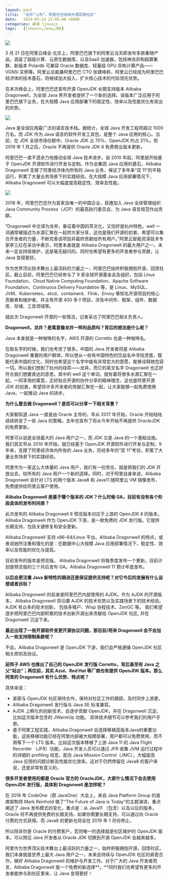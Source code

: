 ```yaml
---
layout: post
title:	"龙井“上市”，阿里巴巴持续开源回馈社区"
date:	2019-03-24 22:05:00 +0800 
categories:	新闻 linuxcn 
tags:	[linuxcn,Java,JDK]
---
```



![](/Asserts/Images//attachment/album/201903/24/220532znndzca9a92arcc0.jpg)


3 月 21 日在阿里云峰会·北京上，阿里巴巴旗下的阿里云当天即发布多款重磅产品，涵盖了超级计算、云原生数据库，以及SaaS 加速器，包括神龙异构超算集群、新版本 Polardb 可兼容 Oracle 数据库、轻量级 GPU 异构计算产品——VGN5i 实例等。阿里云总裁兼阿里巴巴 CTO 张建峰称，阿里云已经成为阿里巴巴经济体的技术基石，将继续加大投入，扩大核心技术的代际领先优势。 


在本次峰会上，阿里巴巴还宣布开源 OpenJDK 长期支持版本 Alibaba Dragonwell，为全球 Java 界开发者提供了一个新的选择。该版本广泛应用于阿里巴巴旗下业务，在大规模 Java 应用部署下的稳定性、效率以及性能优化有突出的优势。


![](/Asserts/Images//attachment/album/201903/24/213927afvf6dboifgjfd6f.png)


Java 是全球应用最广泛的语言技术栈。据统计，全球 Java 开发工程师超过 1000 万名。而 JDK 作为 Java 语言的软件开发工具包，是整个 Java 应用的核心。当前，在 JDK 全球市场份额中，Oracle JDK 占 70%、OpenJDK 约占 21%。但 2019 年 1 月之后，Oracle 不再提供 Oracle JDK 8 免费商业版本更新。


阿里巴巴一直不遗余力地推动全球 Java 技术进步。自 2010 年起，阿里就开始基于 OpenJDK 开源软件进行开发与定制。作为全集团 Java 应用的基石，Alibaba Dragonwell 支撑了阿里经济体内所有的 Java 业务，保证了多年来“双 11”的平稳运行，积累了大量业务场景下的实践经验。在大规模 Java 应用部署情况下，Alibaba Dragonwell 可以大幅度提高稳定性、效率及性能。


![](/Asserts/Images//attachment/album/201903/24/214050icu1kh84f1nkrx1e.jpg)


2018 年，阿里巴巴还作为首家且唯一的中国企业，获邀加入 Java 全球管理组织 Java Community Process（JCP）的最高执行委员会，为 Java 语言规范作出贡献。


“Dragonwell 中文译为龙井，象征着中国的茶文化，又恰好是杭州特色。well 一词通常被描述为水源汇聚在一起供大家分享，这也是我们开源的初衷，希望可以集合开发者的力量，不断完善该项目并最终贡献给所有用户。”阿里云智能资深技术专家李三红在采访中表示，阿里本身就是 Alibaba Dragonwell 的最大用户之一，未来一定会持续维护，这是毫无疑问的。同时也希望有更多的开发者参与贡献，让 Java 变得更好。


作为世界顶尖技术舞台上最活跃的力量之一，阿里巴巴始终积极拥抱开源，回馈社区。截止目前，阿里巴巴已经参与了 9 家全球开源基金会及组织，包括 Linux Foundation、Cloud Native Computing Foundation、Apache Software Foundation、Continuous Delivery Foundation 等，是 Linux、MySQL、JVM、Kubernetes、etcd、containerd、Flink、Envoy 等知名开源项目的核心贡献者和维护者，并主导开源 400 多个项目，涉及中间件、框架、组件、数据库、存储、工具领域等。


就此次 Dragonwell 开源的一些情况，记者采访了阿里巴巴相关负责人。


**Dragonwell，龙井？是寓意像龙井一样的品质吗？背后的想法是什么呢？**


Java 本身就是一种咖啡的名字，AWS 开源的 Corretto 也是一种咖啡名。


在取名字的时候，我们也考虑了很多。中国的 Java 开发者将是 Alibaba Dragonwell 重要的用户群体，所以想从一些有中国特色的饮品名中寻找灵感，既能代表中国的文化，同时也希望这个名字中能有非常宏大的意愿，能够诠释她包容一切。所以我们想到了杭州的绿茶——龙井。而它的英文名字 Dragonwell 也正好符合我们想要表达的意思。其中的 well 这个单词，就有着将很多水源汇聚在一起，一同享用的寓意，正好贴合开源的协作分享的精神理念，这也是阿里开源 JDK 的初衷，希望将许多开发者的贡献汇聚在一起，让大家能够一起免费使用 Java，一起推动 Java 的进步。


**为什么要去做 Dragonwell？是否可以分享一下相关背景？**


大家都知道 Java 一直是由 Oracle 主导的，早从 2017 年开始，Oracle 开始陆陆续续转变了一些 Java 的策略。去年也宣布了将从今年开始不再提供 OracleJDK 的免费更新。


阿里可以说是全球最大的 Java 用户之一，而 JDK 又是 Java 的一个基础设施。我们其实早从 2010 年开始，就已经基于 OpenJDK 开源软件进行开发与定制，9 年来，支撑了阿里经济体内所有的 Java 业务，历经多年的“双 11”考验，积累了大量业务场景下的实践经验。


阿里作为一家这么大体量的 Java 用户，我们有一份责任，就是把我们的 JDK 开放出去，给所有的 Java 用户一个新的选择。同时，对于阿里自身来说，Alibaba Dragonwell 会针对 LTS 的两个版本 Java8 和 Java11 随阿里云 VM 镜像发布，免费提供给阿里云客户使用。


**Alibaba Dragonwell 是基于哪个版本的 JDK？什么时候 GA，目前有没有各个阶段具体的发布时间表？**


此次发布的 Alibaba Dragonwell 8 预览版本对应于上游的 OpenJDK 8 的版本。Alibaba Dragonwell 作为 OpenJDK 下游，是一款免费的 JDK 发行版。它提供长期支持，包括关键修复和安全更新。


Alibaba Dragonwell 支持 x86-64/Linux 平台。Alibaba Dragonwell 的特点，或者说她所注重和强化的是：在数据中心大规模 Java 应用部署情况下，稳定性、效率以及性能的优化与提高。


目前发布的版本是预览版。 Alibaba Dragonwell 将每季度发布一个更新。目前计划是预览版的三个月后发布 GA。Alibaba Dragonwell 11 预计年底发布。 


**以后会更注重 Java 新特性的跟进还是保证提供支持呢？对它今后的发展有什么设想或者目标？**


Alibaba Dragonwell 的前身是阿里巴巴内部使用的 AJDK。作为 AJDK 的开源版本， Alibaba Dragonwell 将沿袭 AJDK 的技术优势以及实践场景下的技术经验。AJDK 有众多的技术创新， 包括多租户、Wisp 协程技术、ZenGC 等。 我们希望逐步把阿里巴巴内部积累的技术创新开源出来贡献给 OpenJDK 社区, 并在 Dragonwell 沉淀下来。


**最近出现了一些开源软件变更开源协议问题，那目前/将来 Dragonwell 会不会加入一些支持限制条款呢？**


不会。Alibaba Dragonwell 是 OpenJDK 下游，我们会严格遵循 OpenJDK 社区相关原则及协议。 


**前阵子 AWS 也推出了自己的 OpenJDK 发行版 Corretto，背后甚至有 Java 之父“站台”；再往前，其实 Azul、Red Hat 等厂商也有提供 OpenJDK 版本。那么阿里的 Dragonwell 有什么优势、特点呢？**


具体来说：


* 紧密与 OpenJDK 社区保持合作，保持对社区工作的跟踪，及时同步上游更。
* Alibaba Dragonwell 发行版与 Java SE 标准兼容。
* AJDK 上孵化的创新技术，会逐步贡献 OpenJDK，并在 Dragonwell 沉淀。比如这次版本包含的 JWarmUp 功能。 具体技术细节可以参考我们的用户手册。
* 基于阿里工程实践，Alibaba Dragonwell 会选择移植高版本Java的重要功能，这些移植功能已经在阿里内部被大规模部署，用户都可以免费使用，而不用等下一个 LTS 版本。比如这次版本移植了上游 Java 11 的 Java Flight Recorder （JFR）功能，Java 开发人员可以通过 JFR 收集 JVM 运行过程中的详细的 profiling 信息，配合 Java Mission Control（JMC），大幅提高 Java 应用的问题诊断及性能优化效率。这对于仍然停留在 Java8 的客户来说，还是非常有意义的。


**很多开发者使用的都是 Oracle 官方的 OracleJDK，大家什么情况下会去使用 OpenJDK 发行版，具体到 Dragonwell 是怎样呢？**


在 2018 年 CodeOne（原 JavaOne）大会上，来自 Java Platform Group 的首席架构师 Mark Reinhold 做了“The Future of Java is Today”的主题演讲，重点阐述了 Java 发布模式的变化，重点是：从 Java11 （包含）以及以后的版本，Oracle 将不再提供免费的长期支持。如果你需要长期支持，可以通过向 Oracle 付费的方式获得。而 Java8 的更新也将会在 2019 年 1 月份停止。


所以除非你是 Oracle 的付费客户，否则唯一的选择就是社区维护的 OpenJDK 版本。可以预见 Java 开发者从 Oracle JDK 切换到开源 OpenJDK 会越来越多。


阿里作为世界顶尖技术舞台上最活跃的力量之一，始终积极拥抱开源，回馈社区。我们本身就是世界上最大 Java 用户之一，未来会持续与 OpenJDK 社区的紧密合作，做好 Alibaba Dragonwell 的维护与开发工作。对于广大的 Java 开发者而言，Alibaba Dragonwell 是一个免费的新选择**。**同时我们也希望有更多的开发者能参与到社区里来、让 Java 变得更好！
